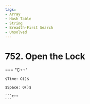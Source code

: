 ```yaml
---
tags:
- Array
- Hash Table
- String
- Breadth-First Search
- Unsolved
---
```



# 752. Open the Lock

=== "C++"

    $Time: O()$

    $Space: O()$

    ```c++
    ```